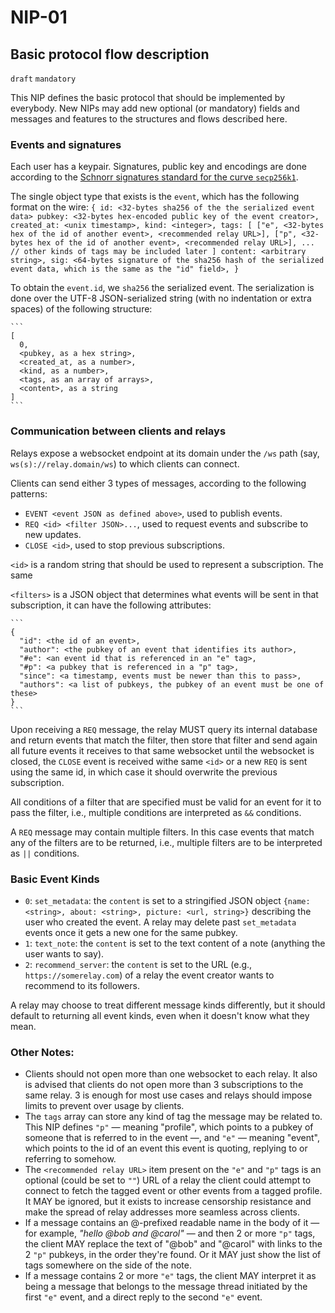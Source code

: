 NIP-01
======

Basic protocol flow description
-------------------------------

`draft` `mandatory`

This NIP defines the basic protocol that should be implemented by everybody. New NIPs may add new optional (or mandatory) fields and messages and features to the structures and flows described here.

### Events and signatures

Each user has a keypair. Signatures, public key and encodings are done according to the [Schnorr signatures standard for the curve `secp256k1`](https://bips.xyz/340).

The single object type that exists is the `event`, which has the following format on the wire:
    ```
    {
      id: <32-bytes sha256 of the the serialized event data>
      pubkey: <32-bytes hex-encoded public key of the event creator>,
      created_at: <unix timestamp>,
      kind: <integer>,
      tags: [
        ["e", <32-bytes hex of the id of another event>, <recommended relay URL>],
        ["p", <32-bytes hex of the id of another event>, <recommended relay URL>],
        ... // other kinds of tags may be included later
      ]
      content: <arbitrary string>,
      sig: <64-bytes signature of the sha256 hash of the serialized event data, which is the same as the "id" field>,
    }
    ```

To obtain the `event.id`, we `sha256` the serialized event. The serialization is done over the UTF-8 JSON-serialized string (with no indentation or extra spaces) of the following structure:

    ```
    [
      0,
      <pubkey, as a hex string>,
      <created_at, as a number>,
      <kind, as a number>,
      <tags, as an array of arrays>,
      <content>, as a string
    ]
    ```

### Communication between clients and relays

Relays expose a websocket endpoint at its domain under the `/ws` path (say, `ws(s)://relay.domain/ws`) to which clients can connect.

Clients can send either 3 types of messages, according to the following patterns:
  * `EVENT <event JSON as defined above>`, used to publish events.
  * `REQ <id> <filter JSON>...`, used to request events and subscribe to new updates.
  * `CLOSE <id>`, used to stop previous subscriptions.

`<id>` is a random string that should be used to represent a subscription. The same

`<filters>` is a JSON object that determines what events will be sent in that subscription, it can have the following attributes:

    ```
    {
      "id": <the id of an event>,
      "author": <the pubkey of an event that identifies its author>,
      "#e": <an event id that is referenced in an "e" tag>,
      "#p": <a pubkey that is referenced in a "p" tag>,
      "since": <a timestamp, events must be newer than this to pass>,
      "authors": <a list of pubkeys, the pubkey of an event must be one of these>
    }
    ```

Upon receiving a `REQ` message, the relay MUST query its internal database and return events that match the filter, then store that filter and send again all future events it receives to that same websocket until the websocket is closed, the `CLOSE` event is received withe same `<id>` or a new `REQ` is sent using the same id, in which case it should overwrite the previous subscription.

All conditions of a filter that are specified must be valid for an event for it to pass the filter, i.e., multiple conditions are interpreted as `&&` conditions.

A `REQ` message may contain multiple filters. In this case events that match any of the filters are to be returned, i.e., multiple filters are to be interpreted as `||` conditions.

### Basic Event Kinds

  - `0`: `set_metadata`: the `content` is set to a stringified JSON object `{name: <string>, about: <string>, picture: <url, string>}` describing the user who created the event. A relay may delete past `set_metadata` events once it gets a new one for the same pubkey.
  - `1`: `text_note`: the `content` is set to the text content of a note (anything the user wants to say).
  - `2`: `recommend_server`: the `content` is set to the URL (e.g., `https://somerelay.com`) of a relay the event creator wants to recommend to its followers.

A relay may choose to treat different message kinds differently, but it should default to returning all event kinds, even when it doesn't know what they mean.

### Other Notes:

- Clients should not open more than one websocket to each relay. It also is advised that clients do not open more than 3 subscriptions to the same relay. 3 is enough for most use cases and relays should impose limits to prevent over usage by clients.
- The `tags` array can store any kind of tag the message may be related to. This NIP defines `"p"` — meaning "profile", which points to a pubkey of someone that is referred to in the event —, and `"e"` — meaning "event", which points to the id of an event this event is quoting, replying to or referring to somehow.
- The `<recommended relay URL>` item present on the `"e"` and `"p"` tags is an optional (could be set to `""`) URL of a relay the client could attempt to connect to fetch the tagged event or other events from a tagged profile. It MAY be ignored, but it exists to increase censorship resistance and make the spread of relay addresses more seamless across clients.
- If a message contains an @-prefixed readable name in the body of it — for example, _"hello @bob and @carol"_ — and then 2 or more `"p"` tags, the client MAY replace the text of "@bob" and "@carol" with links to the 2 `"p"` pubkeys, in the order they're found. Or it MAY just show the list of tags somewhere on the side of the note.
- If a message contains 2 or more `"e"` tags, the client MAY interpret it as being a message that belongs to the message thread initiated by the first `"e"` event, and a direct reply to the second `"e"` event.
